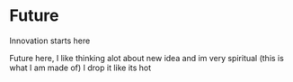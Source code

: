 # Future

Innovation starts here

Future here, I like thinking alot about new idea and im very spiritual (this is what I am made of)
I drop it like its hot

